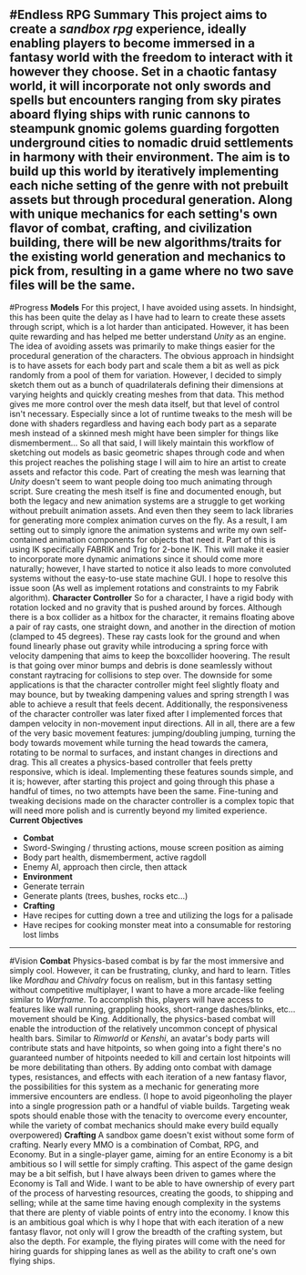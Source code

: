 #Endless RPG
**Summary**
	This project aims to create a *sandbox rpg* experience, ideally enabling players to become immersed in a fantasy world with the freedom to interact with it however they choose. Set in a chaotic fantasy world, it will incorporate not only swords and spells but encounters ranging from sky pirates aboard flying ships with runic cannons to steampunk gnomic golems guarding forgotten underground cities to nomadic druid settlements in harmony with their environment. The aim is to build up this world by iteratively implementing each niche setting of the genre with not prebuilt assets but through procedural generation. Along with unique mechanics for each setting's own flavor of combat, crafting, and civilization building, there will be new algorithms/traits for the existing world generation and mechanics to pick from, resulting in a game where no two save files will be the same.
-------
#Progress
**Models**
	For this project, I have avoided using assets. In hindsight, this has been quite the delay as I have had to learn to create these assets through script, which is a lot harder than anticipated. However, it has been quite rewarding and has helped me better understand *Unity* as an engine. The idea of avoiding assets was primarily to make things easier for the procedural generation of the characters. The obvious approach in hindsight is to have assets for each body part and scale them a bit as well as pick randomly from a pool of them for variation. However, I decided to simply sketch them out as a bunch of quadrilaterals defining their dimensions at varying heights and quickly creating meshes from that data. This method gives me more control over the mesh data itself, but that level of control isn't necessary. Especially since a lot of runtime tweaks to the mesh will be done with shaders regardless and having each body part as a separate mesh instead of a skinned mesh might have been simpler for things like dismemberment... So all that said, I will likely maintain this workflow of sketching out models as basic geometric shapes through code and when this project reaches the polishing stage I will aim to hire an artist to create assets and refactor this code.
 	Part of creating the mesh was learning that *Unity* doesn't seem to want people doing too much animating through script. Sure creating the mesh itself is fine and documented enough, but both the legacy and new animation systems are a struggle to get working without prebuilt animation assets. And even then they seem to lack libraries for generating more complex animation curves on the fly. As a result, I am setting out to simply ignore the animation systems and write my own self-contained animation components for objects that need it. Part of this is using IK specifically FABRIK and Trig for 2-bone IK. This will make it easier to incorporate more dynamic animations since it should come more naturally; however, I have started to notice it also leads to more convoluted systems without the easy-to-use state machine GUI. I hope to resolve this issue soon (As well as implement rotations and constraints to my Fabrik algorithm).
**Character Controller**
	So for a character, I have a rigid body with rotation locked and no gravity that is pushed around by forces. Although there is a box collider as a hitbox for the character, it remains floating above a pair of ray casts, one straight down, and another in the direction of motion (clamped to 45 degrees). These ray casts look for the ground and when found linearly phase out gravity while introducing a spring force with velocity dampening that aims to keep the boxcollider hoovering. The result is that going over minor bumps and debris is done seamlessly without constant raytracing for collisions to step over. The downside for some applications is that the character controller might feel slightly floaty and may bounce, but by tweaking dampening values and spring strength I was able to achieve a result that feels decent. Additionally, the responsiveness of the character controller was later fixed after I implemented forces that dampen velocity in non-movement input directions.
 	All in all, there are a few of the very basic movement features: jumping/doubling jumping, turning the body towards movement while turning the head towards the camera, rotating to be normal to surfaces, and instant changes in directions and drag. This all creates a physics-based controller that feels pretty responsive, which is ideal. Implementing these features sounds simple, and it is; however, after starting this project and going through this phase a handful of times, no two attempts have been the same. Fine-tuning and tweaking decisions made on the character controller is a complex topic that will need more polish and is currently beyond my limited experience.
**Current Objectives**
* **Combat** 
* Sword-Swinging / thrusting actions, mouse screen position as aiming
* Body part health, dismemberment, active ragdoll
* Enemy AI, approach then circle, then attack
* **Environment**
* Generate terrain
* Generate plants (trees, bushes, rocks etc...)
* **Crafting**
* Have recipes for cutting down a tree and utilizing the logs for a palisade
* Have recipes for cooking monster meat into a consumable for restoring lost limbs
-------
 #Vision
**Combat**
	Physics-based combat is by far the most immersive and simply cool. However, it can be frustrating, clunky, and hard to learn. Titles like *Mordhau* and *Chivalry* focus on realism, but in this fantasy setting without competitive multiplayer, I want to have a more arcade-like feeling similar to *Warframe*. To accomplish this, players will have access to features like wall running, grappling hooks, short-range dashes/blinks, etc... movement should be King. Additionally, the physics-based combat will enable the introduction of the relatively uncommon concept of physical health bars. Similar to *Rimworld* or *Kenshi*, an avatar's body parts will contribute stats and have hitpoints, so when going into a fight there's no guaranteed number of hitpoints needed to kill and certain lost hitpoints will be more debilitating than others. By adding onto combat with damage types, resistances, and effects with each iteration of a new fantasy flavor, the possibilities for this system as a mechanic for generating more immersive encounters are endless. (I hope to avoid pigeonholing the player into a single progression path or a handful of viable builds. Targeting weak spots should enable those with the tenacity to overcome every encounter, while the variety of combat mechanics should make every build equally overpowered)
**Crafting**
	A sandbox game doesn't exist without some form of crafting. Nearly every MMO is a combination of Combat, RPG, and Economy. But in a single-player game, aiming for an entire Economy is a bit ambitious so I will settle for simply crafting. This aspect of the game design may be a bit selfish, but I have always been driven to games where the Economy is Tall and Wide. I want to be able to have ownership of every part of the process of harvesting resources, creating the goods, to shipping and selling; while at the same time having enough complexity in the systems that there are plenty of viable points of entry into the economy. I know this is an ambitious goal which is why I hope that with each iteration of a new fantasy flavor, not only will I grow the breadth of the crafting system, but also the depth. For example, the flying pirates will come with the need for hiring guards for shipping lanes as well as the ability to craft one's own flying ships.

 	

